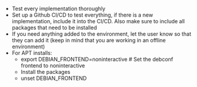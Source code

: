- Test every implementation thoroughly
- Set up a Github CI/CD to test everything, if there is a new implementation, include it into the CI/CD. Also make sure to include all packages that need to be installed
- If you need anything added to the environment, let the user know so that they can add it (keep in mind that you are working in an offline environment)
- For APT installs:
  - export DEBIAN_FRONTEND=noninteractive # Set the debconf frontend to noninteractive
  - Install the packages
  - unset DEBIAN_FRONTEND
